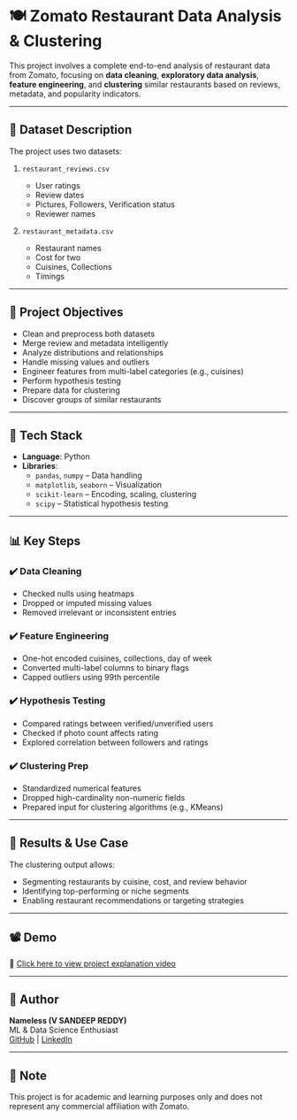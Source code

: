 # 🍽️ Zomato Restaurant Data Analysis & Clustering

This project involves a complete end-to-end analysis of restaurant data from Zomato, focusing on **data cleaning**, **exploratory data analysis**, **feature engineering**, and **clustering** similar restaurants based on reviews, metadata, and popularity indicators.

---

## 📁 Dataset Description

The project uses two datasets:

1. `restaurant_reviews.csv`  
   - User ratings  
   - Review dates  
   - Pictures, Followers, Verification status  
   - Reviewer names

2. `restaurant_metadata.csv`  
   - Restaurant names  
   - Cost for two  
   - Cuisines, Collections  
   - Timings

---

## 📌 Project Objectives

- Clean and preprocess both datasets
- Merge review and metadata intelligently
- Analyze distributions and relationships
- Handle missing values and outliers
- Engineer features from multi-label categories (e.g., cuisines)
- Perform hypothesis testing
- Prepare data for clustering
- Discover groups of similar restaurants

---

## 🔧 Tech Stack

- **Language**: Python  
- **Libraries**:  
  - `pandas`, `numpy` – Data handling  
  - `matplotlib`, `seaborn` – Visualization  
  - `scikit-learn` – Encoding, scaling, clustering  
  - `scipy` – Statistical hypothesis testing

---

## 📊 Key Steps

### ✔️ Data Cleaning
- Checked nulls using heatmaps
- Dropped or imputed missing values
- Removed irrelevant or inconsistent entries

### ✔️ Feature Engineering
- One-hot encoded cuisines, collections, day of week
- Converted multi-label columns to binary flags
- Capped outliers using 99th percentile

### ✔️ Hypothesis Testing
- Compared ratings between verified/unverified users  
- Checked if photo count affects rating  
- Explored correlation between followers and ratings

### ✔️ Clustering Prep
- Standardized numerical features
- Dropped high-cardinality non-numeric fields
- Prepared input for clustering algorithms (e.g., KMeans)

---

## 🚀 Results & Use Case

The clustering output allows:
- Segmenting restaurants by cuisine, cost, and review behavior
- Identifying top-performing or niche segments
- Enabling restaurant recommendations or targeting strategies

---

## 📽️ Demo

📎 [Click here to view project explanation video](https://your-drive-or-youtube-link-here)

---

## 🧠 Author

**Nameless (V SANDEEP REDDY)**  
ML & Data Science Enthusiast  
[GitHub](https://github.com/Vsreddy123) | [LinkedIn](https://www.linkedin.com/in/sandeep-reddy-385236250/)

---

## 📌 Note

This project is for academic and learning purposes only and does not represent any commercial affiliation with Zomato.

